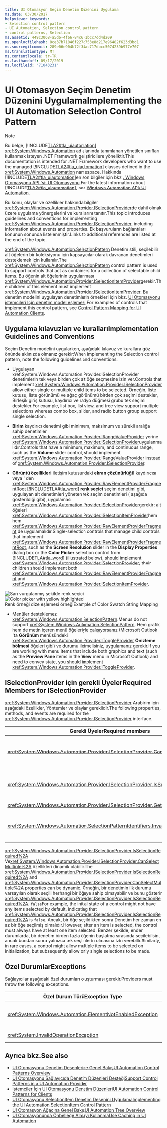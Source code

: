 ```yaml
---
title: UI Otomasyon Seçim Denetim Düzenini Uygulama
ms.date: 03/30/2017
helpviewer_keywords:
- Selection control pattern
- UI Automation, Selection control pattern
- control patterns, Selection
ms.assetid: 449c3068-a5d6-4f66-84c6-1bcc7dd4d209
ms.openlocfilehash: 8ce37b71846f227c753e8d217e96482f623d3bd1
ms.sourcegitcommit: 289e06e904b72f34ac717dbcc5074239b977e707
ms.translationtype: MT
ms.contentlocale: tr-TR
ms.lasthandoff: 09/17/2019
ms.locfileid: "71043231"
---
```

# <a name="implementing-the-ui-automation-selection-control-pattern"></a><span data-ttu-id="ecdc8-102">UI Otomasyon Seçim Denetim Düzenini Uygulama</span><span class="sxs-lookup"><span data-stu-id="ecdc8-102">Implementing the UI Automation Selection Control Pattern</span></span>
> [!NOTE]
> <span data-ttu-id="ecdc8-103">Bu belge, [!INCLUDE[TLA2#tla_uiautomation](../../../includes/tla2sharptla-uiautomation-md.md)] <xref:System.Windows.Automation> ad alanında tanımlanan yönetilen sınıfları kullanmak isteyen .NET Framework geliştiricilere yöneliktir.</span><span class="sxs-lookup"><span data-stu-id="ecdc8-103">This documentation is intended for .NET Framework developers who want to use the managed [!INCLUDE[TLA2#tla_uiautomation](../../../includes/tla2sharptla-uiautomation-md.md)] classes defined in the <xref:System.Windows.Automation> namespace.</span></span> <span data-ttu-id="ecdc8-104">Hakkında [!INCLUDE[TLA2#tla_uiautomation](../../../includes/tla2sharptla-uiautomation-md.md)]en son bilgiler için bkz [. Windows Otomasyonu API 'si: UI Otomasyonu](https://go.microsoft.com/fwlink/?LinkID=156746).</span><span class="sxs-lookup"><span data-stu-id="ecdc8-104">For the latest information about [!INCLUDE[TLA2#tla_uiautomation](../../../includes/tla2sharptla-uiautomation-md.md)], see [Windows Automation API: UI Automation](https://go.microsoft.com/fwlink/?LinkID=156746).</span></span>  
  
 <span data-ttu-id="ecdc8-105">Bu konu, olaylar ve özellikler hakkında bilgiler <xref:System.Windows.Automation.Provider.ISelectionProvider>de dahil olmak üzere uygulama yönergelerini ve kurallarını tanıtır.</span><span class="sxs-lookup"><span data-stu-id="ecdc8-105">This topic introduces guidelines and conventions for implementing <xref:System.Windows.Automation.Provider.ISelectionProvider>, including information about events and properties.</span></span> <span data-ttu-id="ecdc8-106">Ek başvuruların bağlantıları konunun sonunda listelenmiştir.</span><span class="sxs-lookup"><span data-stu-id="ecdc8-106">Links to additional references are listed at the end of the topic.</span></span>  
  
 <span data-ttu-id="ecdc8-107"><xref:System.Windows.Automation.SelectionPattern> Denetim stili, seçilebilir alt öğelerin bir koleksiyonu için kapsayıcılar olarak davranan denetimleri desteklemek için kullanılır.</span><span class="sxs-lookup"><span data-stu-id="ecdc8-107">The <xref:System.Windows.Automation.SelectionPattern> control pattern is used to support controls that act as containers for a collection of selectable child items.</span></span> <span data-ttu-id="ecdc8-108">Bu öğenin alt öğelerinin uygulanması <xref:System.Windows.Automation.Provider.ISelectionItemProvider>gerekir.</span><span class="sxs-lookup"><span data-stu-id="ecdc8-108">The children of this element must implement <xref:System.Windows.Automation.Provider.ISelectionItemProvider>.</span></span> <span data-ttu-id="ecdc8-109">Bu denetim modelini uygulayan denetimlerin örnekleri için bkz. [UI Otomasyonu istemcileri Için denetim model eşlemesi](control-pattern-mapping-for-ui-automation-clients.md).</span><span class="sxs-lookup"><span data-stu-id="ecdc8-109">For examples of controls that implement this control pattern, see [Control Pattern Mapping for UI Automation Clients](control-pattern-mapping-for-ui-automation-clients.md).</span></span>  
  
<a name="Implementation_Guidelines_and_Conventions"></a>   
## <a name="implementation-guidelines-and-conventions"></a><span data-ttu-id="ecdc8-110">Uygulama kılavuzları ve kuralları</span><span class="sxs-lookup"><span data-stu-id="ecdc8-110">Implementation Guidelines and Conventions</span></span>  
 <span data-ttu-id="ecdc8-111">Seçim Denetim modelini uygularken, aşağıdaki kılavuz ve kurallara göz önünde aklınızda olmanız gerekir:</span><span class="sxs-lookup"><span data-stu-id="ecdc8-111">When implementing the Selection control pattern, note the following guidelines and conventions:</span></span>  
  
- <span data-ttu-id="ecdc8-112">Uygulayan <xref:System.Windows.Automation.Provider.ISelectionProvider> denetimlerin tek veya birden çok alt öğe seçmesine izin ver.</span><span class="sxs-lookup"><span data-stu-id="ecdc8-112">Controls that implement <xref:System.Windows.Automation.Provider.ISelectionProvider> allow either single or multiple child items to be selected.</span></span> <span data-ttu-id="ecdc8-113">Örneğin, liste kutusu, liste görünümü ve ağaç görünümü birden çok seçimi destekler, Birleşik giriş kutusu, kaydırıcı ve radyo düğmesi grubu tek seçimi destekler.</span><span class="sxs-lookup"><span data-stu-id="ecdc8-113">For example, list box, list view, and tree view support multiple selections whereas combo box, slider, and radio button group support single selection.</span></span>  
  
- <span data-ttu-id="ecdc8-114">**Birim** kaydırıcı denetimi gibi minimum, maksimum ve sürekli aralığa sahip denetimler <xref:System.Windows.Automation.Provider.IRangeValueProvider> yerine <xref:System.Windows.Automation.Provider.ISelectionProvider>uygulanmalıdır.</span><span class="sxs-lookup"><span data-stu-id="ecdc8-114">Controls that have a minimum, maximum, and continuous range, such as the **Volume** slider control, should implement <xref:System.Windows.Automation.Provider.IRangeValueProvider> instead of <xref:System.Windows.Automation.Provider.ISelectionProvider>.</span></span>  
  
- <span data-ttu-id="ecdc8-115">**Görüntü özellikleri** iletişim kutusundaki **ekran çözünürlüğü** kaydırıcısı veya ' den <xref:System.Windows.Automation.Provider.IRawElementProviderFragmentRoot> [!INCLUDE[TLA#tla_word](../../../includes/tlasharptla-word-md.md)] **renk seçici** seçim denetimi gibi, uygulayan alt denetimleri yöneten tek seçim denetimleri ( aşağıda gösterildiği gibi), uygulaması <xref:System.Windows.Automation.Provider.ISelectionProvider>gerekir; alt öğeleri <xref:System.Windows.Automation.Provider.ISelectionItemProvider>hem hem <xref:System.Windows.Automation.Provider.IRawElementProviderFragment> de uygulamalıdır.</span><span class="sxs-lookup"><span data-stu-id="ecdc8-115">Single-selection controls that manage child controls that implement <xref:System.Windows.Automation.Provider.IRawElementProviderFragmentRoot>, such as the **Screen Resolution** slider in the **Display Properties** dialog box or the **Color Picker** selection control from [!INCLUDE[TLA#tla_word](../../../includes/tlasharptla-word-md.md)] (illustrated below), should implement <xref:System.Windows.Automation.Provider.ISelectionProvider>; their children should implement both <xref:System.Windows.Automation.Provider.IRawElementProviderFragment> and <xref:System.Windows.Automation.Provider.ISelectionItemProvider>.</span></span>  
  
 <span data-ttu-id="ecdc8-116">![Sarı vurgulanmış şekilde renk seçici.](./media/uia-valuepattern-colorpicker.png "UIA_ValuePattern_ColorPicker")</span><span class="sxs-lookup"><span data-stu-id="ecdc8-116">![Color picker with yellow highlighted.](./media/uia-valuepattern-colorpicker.png "UIA_ValuePattern_ColorPicker")</span></span>  
<span data-ttu-id="ecdc8-117">Renk örneği dize eşlemesi örneği</span><span class="sxs-lookup"><span data-stu-id="ecdc8-117">Example of Color Swatch String Mapping</span></span>  
  
- <span data-ttu-id="ecdc8-118">Menüler desteklemez <xref:System.Windows.Automation.SelectionPattern>.</span><span class="sxs-lookup"><span data-stu-id="ecdc8-118">Menus do not support <xref:System.Windows.Automation.SelectionPattern>.</span></span> <span data-ttu-id="ecdc8-119">Hem grafik hem de metin içeren menü öğeleriyle çalışıyorsanız (Microsoft Outlook 'ta **Görünüm** menüsündeki <xref:System.Windows.Automation.Provider.IToggleProvider> **Önizleme bölmesi** öğeleri gibi) ve durumu iletmelisiniz, uygulamanız gerekir.</span><span class="sxs-lookup"><span data-stu-id="ecdc8-119">If you are working with menu items that include both graphics and text (such as the **Preview Pane** items in the **View** menu in Microsoft Outlook) and need to convey state, you should implement <xref:System.Windows.Automation.Provider.IToggleProvider>.</span></span>  
  
<a name="Required_Members_for_ISelectionProvider"></a>   
## <a name="required-members-for-iselectionprovider"></a><span data-ttu-id="ecdc8-120">ISelectionProvider için gerekli Üyeler</span><span class="sxs-lookup"><span data-stu-id="ecdc8-120">Required Members for ISelectionProvider</span></span>  
 <span data-ttu-id="ecdc8-121"><xref:System.Windows.Automation.Provider.ISelectionProvider> Arabirim için aşağıdaki özellikler, Yöntemler ve olaylar gereklidir.</span><span class="sxs-lookup"><span data-stu-id="ecdc8-121">The following properties, methods, and events are required for the <xref:System.Windows.Automation.Provider.ISelectionProvider> interface.</span></span>  
  
|<span data-ttu-id="ecdc8-122">Gerekli Üyeler</span><span class="sxs-lookup"><span data-stu-id="ecdc8-122">Required members</span></span>|<span data-ttu-id="ecdc8-123">Tür</span><span class="sxs-lookup"><span data-stu-id="ecdc8-123">Type</span></span>|<span data-ttu-id="ecdc8-124">Notlar</span><span class="sxs-lookup"><span data-stu-id="ecdc8-124">Notes</span></span>|  
|----------------------|----------|-----------|  
|<xref:System.Windows.Automation.Provider.ISelectionProvider.CanSelectMultiple%2A>|<span data-ttu-id="ecdc8-125">Özellik</span><span class="sxs-lookup"><span data-stu-id="ecdc8-125">Property</span></span>|<span data-ttu-id="ecdc8-126">, Ve <xref:System.Windows.Automation.Automation.AddAutomationPropertyChangedEventHandler%2A> <xref:System.Windows.Automation.Automation.RemoveAutomationPropertyChangedEventHandler%2A>kullanan özellik değişmiş olayları desteklemelidir.</span><span class="sxs-lookup"><span data-stu-id="ecdc8-126">Should support property changed events using <xref:System.Windows.Automation.Automation.AddAutomationPropertyChangedEventHandler%2A> and <xref:System.Windows.Automation.Automation.RemoveAutomationPropertyChangedEventHandler%2A>.</span></span>|  
|<xref:System.Windows.Automation.Provider.ISelectionProvider.IsSelectionRequired%2A>|<span data-ttu-id="ecdc8-127">Özellik</span><span class="sxs-lookup"><span data-stu-id="ecdc8-127">Property</span></span>|<span data-ttu-id="ecdc8-128">, Ve <xref:System.Windows.Automation.Automation.AddAutomationPropertyChangedEventHandler%2A> <xref:System.Windows.Automation.Automation.RemoveAutomationPropertyChangedEventHandler%2A>kullanan özellik değişmiş olayları desteklemelidir.</span><span class="sxs-lookup"><span data-stu-id="ecdc8-128">Should support property changed events using <xref:System.Windows.Automation.Automation.AddAutomationPropertyChangedEventHandler%2A> and <xref:System.Windows.Automation.Automation.RemoveAutomationPropertyChangedEventHandler%2A>.</span></span>|  
|<xref:System.Windows.Automation.Provider.ISelectionProvider.GetSelection%2A>|<span data-ttu-id="ecdc8-129">Yöntem</span><span class="sxs-lookup"><span data-stu-id="ecdc8-129">Method</span></span>|<span data-ttu-id="ecdc8-130">Yok.</span><span class="sxs-lookup"><span data-stu-id="ecdc8-130">None</span></span>|  
|<xref:System.Windows.Automation.SelectionPatternIdentifiers.InvalidatedEvent>|<span data-ttu-id="ecdc8-131">Olay</span><span class="sxs-lookup"><span data-stu-id="ecdc8-131">Event</span></span>|<span data-ttu-id="ecdc8-132">Kapsayıcıda bir seçim önemli ölçüde değiştirildiğinde ve <xref:System.Windows.Automation.Provider.AutomationInteropProvider.InvalidateLimit> sabit izin verenden daha fazla ekleme ve kaldırma olayı gönderilmesini gerektirdiğinde tetiklenir.</span><span class="sxs-lookup"><span data-stu-id="ecdc8-132">Raised when a selection in a container has changed significantly and requires sending more addition and removal events than the <xref:System.Windows.Automation.Provider.AutomationInteropProvider.InvalidateLimit> constant permits.</span></span>|  
  
 <span data-ttu-id="ecdc8-133"><xref:System.Windows.Automation.Provider.ISelectionProvider.IsSelectionRequired%2A> Ve<xref:System.Windows.Automation.Provider.ISelectionProvider.CanSelectMultiple%2A> özellikleri dinamik olabilir.</span><span class="sxs-lookup"><span data-stu-id="ecdc8-133">The <xref:System.Windows.Automation.Provider.ISelectionProvider.IsSelectionRequired%2A> and <xref:System.Windows.Automation.Provider.ISelectionProvider.CanSelectMultiple%2A> properties can be dynamic.</span></span> <span data-ttu-id="ecdc8-134">Örneğin, bir denetimin ilk durumu varsayılan olarak seçili herhangi bir öğeye sahip olmayabilir ve bunu gösterir <xref:System.Windows.Automation.Provider.ISelectionProvider.IsSelectionRequired%2A>. `false`</span><span class="sxs-lookup"><span data-stu-id="ecdc8-134">For example, the initial state of a control might not have any items selected by default, indicating that <xref:System.Windows.Automation.Provider.ISelectionProvider.IsSelectionRequired%2A> is `false`.</span></span> <span data-ttu-id="ecdc8-135">Ancak, bir öğe seçildikten sonra Denetim her zaman en az bir öğe seçilmiş olmalıdır.</span><span class="sxs-lookup"><span data-stu-id="ecdc8-135">However, after an item is selected, the control must always have at least one item selected.</span></span> <span data-ttu-id="ecdc8-136">Benzer şekilde, ender durumlarda, bir denetim birden fazla öğenin başlatma sırasında seçilebilsin, ancak bundan sonra yalnızca tek seçimlerin olmasına izin verebilir.</span><span class="sxs-lookup"><span data-stu-id="ecdc8-136">Similarly, in rare cases, a control might allow multiple items to be selected on initialization, but subsequently allow only single selections to be made.</span></span>  
  
<a name="Exceptions"></a>   
## <a name="exceptions"></a><span data-ttu-id="ecdc8-137">Özel Durumlar</span><span class="sxs-lookup"><span data-stu-id="ecdc8-137">Exceptions</span></span>  
 <span data-ttu-id="ecdc8-138">Sağlayıcılar aşağıdaki özel durumları oluşturması gerekir.</span><span class="sxs-lookup"><span data-stu-id="ecdc8-138">Providers must throw the following exceptions.</span></span>  
  
|<span data-ttu-id="ecdc8-139">Özel Durum Türü</span><span class="sxs-lookup"><span data-stu-id="ecdc8-139">Exception Type</span></span>|<span data-ttu-id="ecdc8-140">Koşul</span><span class="sxs-lookup"><span data-stu-id="ecdc8-140">Condition</span></span>|  
|--------------------|---------------|  
|<xref:System.Windows.Automation.ElementNotEnabledException>|<span data-ttu-id="ecdc8-141">Denetim etkinleştirilmemişse.</span><span class="sxs-lookup"><span data-stu-id="ecdc8-141">If the control is not enabled.</span></span>|  
|<xref:System.InvalidOperationException>|<span data-ttu-id="ecdc8-142">Denetim gizliyse.</span><span class="sxs-lookup"><span data-stu-id="ecdc8-142">If the control is hidden.</span></span>|  
  
## <a name="see-also"></a><span data-ttu-id="ecdc8-143">Ayrıca bkz.</span><span class="sxs-lookup"><span data-stu-id="ecdc8-143">See also</span></span>

- [<span data-ttu-id="ecdc8-144">UI Otomasyonu Denetim Desenlerine Genel Bakış</span><span class="sxs-lookup"><span data-stu-id="ecdc8-144">UI Automation Control Patterns Overview</span></span>](ui-automation-control-patterns-overview.md)
- [<span data-ttu-id="ecdc8-145">UI Otomasyonu Sağlayıcıda Denetim Düzenleri Desteği</span><span class="sxs-lookup"><span data-stu-id="ecdc8-145">Support Control Patterns in a UI Automation Provider</span></span>](support-control-patterns-in-a-ui-automation-provider.md)
- [<span data-ttu-id="ecdc8-146">İstemciler İçin UI Otomasyonu Denetim Düzenleri</span><span class="sxs-lookup"><span data-stu-id="ecdc8-146">UI Automation Control Patterns for Clients</span></span>](ui-automation-control-patterns-for-clients.md)
- [<span data-ttu-id="ecdc8-147">UI Otomasyonu SelectionItem Denetim Desenini Uygulama</span><span class="sxs-lookup"><span data-stu-id="ecdc8-147">Implementing the UI Automation SelectionItem Control Pattern</span></span>](implementing-the-ui-automation-selectionitem-control-pattern.md)
- [<span data-ttu-id="ecdc8-148">UI Otomasyon Ağacına Genel Bakış</span><span class="sxs-lookup"><span data-stu-id="ecdc8-148">UI Automation Tree Overview</span></span>](ui-automation-tree-overview.md)
- [<span data-ttu-id="ecdc8-149">UI Otomasyonunda Önbelleğe Almayı Kullanma</span><span class="sxs-lookup"><span data-stu-id="ecdc8-149">Use Caching in UI Automation</span></span>](use-caching-in-ui-automation.md)
